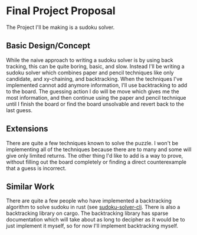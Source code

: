 # Final Project Proposal

The Project I'll be making is a sudoku solver.

## Basic Design/Concept

While the naive approach to writing a sudoku solver is by using back tracking, this can be quite boring, basic, and slow. Instead I'll be writing a sudoku solver which combines paper and pencil techniques like only candidate, and xy-chaining, and backtracking. When the techniques I've implemented cannot add anymore information, I'll use backtracking to add to the board. The guessing action I do will be move which gives me the most information, and then continue using the paper and pencil technique until I finish the board or find the board unsolvable and revert back to the last guess.

## Extensions

There are quite a few techniques known to solve the puzzle. I won't be implementing all of the techniques because there are to many and some will give only limited returns. The other thing I'd like to add is a way to prove, without filling out the board completely or finding a direct counterexample that a guess is incorrect.

## Similar Work

There are quite a few people who have implemented a backtracking algorithm to solve sudoku in rust (see [sudoku-solver-cli](https://github.com/Mortis66666/sudoku-solver-cli/tree/master). There is also a backtracking library on cargo. The backtracking library has sparse documentation which will take about as long to decipher as it would be to just implement it myself, so for now I'll implement backtracking myself.
